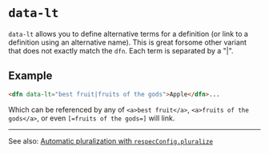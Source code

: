 # `data-lt`

`data-lt` allows you to define alternative terms for a definition (or link to a definition using an alternative name). This is great forsome other variant that does not exactly match the `dfn`. Each term is separated by a "|". 

## Example

```HTML
<dfn data-lt="best fruit|fruits of the gods">Apple</dfn>...
```

Which can be referenced by any of `<a>best fruit</a>`, `<a>fruits of the gods</a>`, or even `[=fruits of the gods=]` will link.

---

See also: [Automatic pluralization with `respecConfig.pluralize`](https://github.com/w3c/respec/wiki/pluralize)
